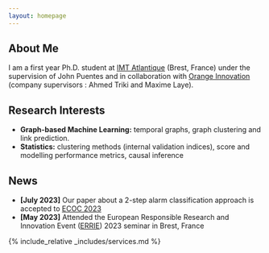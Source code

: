 ```yaml
---
layout: homepage
---
```


## About Me

I am a first year Ph.D. student at [IMT Atlantique](https://www.imt-atlantique.fr/en) (Brest, France) under the supervision of John Puentes and  in collaboration with [Orange Innovation](https://hellofuture.orange.com/en/) (company supervisors : Ahmed Triki and Maxime Laye).


## Research Interests

- **Graph-based Machine Learning:** temporal graphs, graph clustering and link prediction.
- **Statistics:** clustering methods (internal validation indices), score and modelling performance metrics, causal inference

## News

- **[July 2023]** Our paper about a 2-step alarm classification approach is accepted to [ECOC 2023](https://ecoc2023.theiet.org/)
- **[May 2023]** Attended the European Responsible Research and Innovation Event ([ERRIE](https://msca-bienvenue.bretagne.bzh/news/errie-2023-register-now/)) 2023 seminar in Brest, France 


<!--- {% include_relative _includes/publications.md %} -->

{% include_relative _includes/services.md %}
